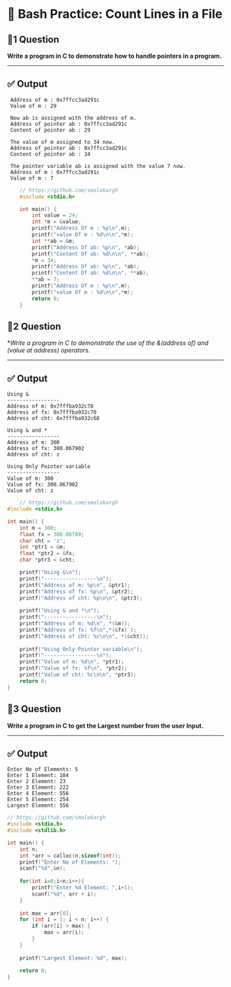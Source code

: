 # 🧠 Bash Practice: Count Lines in a File

## 📘1 Question

**Write a program in C to demonstrate how to handle pointers in a program.**

---

## ✅ Output
     Address of m : 0x7ffcc3ad291c
     Value of m : 29                                                                                              

     Now ab is assigned with the address of m.                                                                    
     Address of pointer ab : 0x7ffcc3ad291c                                                                       
     Content of pointer ab : 29                                                                                   

     The value of m assigned to 34 now.                                                                           
     Address of pointer ab : 0x7ffcc3ad291c                                                                       
     Content of pointer ab : 34                                                                                   

     The pointer variable ab is assigned with the value 7 now.                                                    
     Address of m : 0x7ffcc3ad291c                                                                                
     Value of m : 7 

```c
    // https://github.com/smalakargh
    #include <stdio.h>

    int main() {
        int value = 24;
        int *m = &value;
        printf("Address Of m : %p\n",m);
        printf("value Of m : %d\n\n",*m);
        int **ab = &m;
        printf("Address Of ab: %p\n", *ab);
        printf("Content Of ab: %d\n\n", **ab);
        *m = 34;
        printf("Address Of ab: %p\n", *ab);
        printf("Content Of ab: %d\n\n", **ab);
        **ab = 7;
        printf("Address Of m : %p\n",m);
        printf("value Of m : %d\n\n",*m);
        return 0;
    }
```
## 📘2 Question

**Write a program in C to demonstrate the use of the &(address of) and *(value at address) operators.**

---

## ✅ Output
    Using &
    -----------------
    Address of m: 0x7fffba932c78
    Address of fx: 0x7fffba932c70
    Address of cht: 0x7fffba932c68

    Using & and *
    -----------------
    Address of m: 300
    Address of fx: 300.067902
    Address of cht: z

    Using Only Pointer variable
    -----------------
    Value of m: 300
    Value of fx: 300.067902
    Value of cht: z

```c
    // https://github.com/smalakargh
#include <stdio.h>

int main() {
    int m = 300;
    float fx = 300.06789;
    char cht = 'z';
    int *ptr1 = &m;
    float *ptr2 = &fx;
    char *ptr3 = &cht;

    printf("Using &\n");
    printf("-----------------\n");
    printf("Address of m: %p\n", &ptr1);
    printf("Address of fx: %p\n", &ptr2);
    printf("Address of cht: %p\n\n", &ptr3);
    
    printf("Using & and *\n");
    printf("-----------------\n");
    printf("Address of m: %d\n", *(&m));
    printf("Address of fx: %f\n",*(&fx) );
    printf("Address of cht: %c\n\n", *(&cht));
    
    printf("Using Only Pointer variable\n");
    printf("-----------------\n");
    printf("Value of m: %d\n", *ptr1);
    printf("Value of fx: %f\n", *ptr2);
    printf("Value of cht: %c\n\n", *ptr3);
    return 0;
}
```
## 📘3 Question

**Write a program in C to get the Largest number from the user Input.**

---

## ✅ Output
    Enter No of Elements: 5
    Enter 1 Element: 104
    Enter 2 Element: 23
    Enter 3 Element: 222
    Enter 4 Element: 556
    Enter 5 Element: 254
    Largest Element: 556

```c
// https://github.com/smalakargh
#include <stdio.h>
#include <stdlib.h>

int main() {
    int n;
    int *arr = calloc(n,sizeof(int));
    printf("Enter No of Elements: ");
    scanf("%d",&n);
    
    for(int i=0;i<n;i++){
        printf("Enter %d Element: ",i+1);
        scanf("%d", arr + i);
    }
    
    int max = arr[0];
    for (int i = 1; i < n; i++) {
        if (arr[i] > max) {
            max = arr[i];
        }
    }
    
    printf("Largest Element: %d", max);
    
    return 0;
}
```